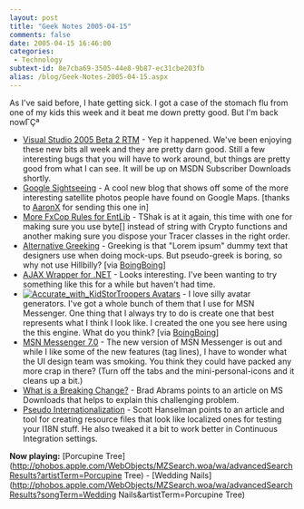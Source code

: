 ```yaml
---
layout: post
title: "Geek Notes 2005-04-15"
comments: false
date: 2005-04-15 16:46:00
categories:
 - Technology
subtext-id: 8e7cba69-3505-44e8-9b87-ec31cbe203fb
alias: /blog/Geek-Notes-2005-04-15.aspx
---
```



As I've said before, I hate getting sick. I got a case of the stomach flu from one of my kids this week and it beat me down pretty good. But I'm back nowΓÇª

  * [Visual Studio 2005 Beta 2 RTM](http://blogs.msdn.com/bowerm/archive/2005/04/15/408450.aspx) - Yep it happened. We've been enjoying these new bits all week and they are pretty darn good. Still a few interesting bugs that you will have to work around, but things are pretty good from what I can see. It will be up on MSDN Subscriber Downloads shortly.
  * [Google Sightseeing](http://www.shreddies.org/gmaps/) - A cool new blog that shows off some of the more interesting satellite photos people have found on Google Maps. [thanks to [AaronX](http://www.mikulich.com/aaron/) for sending this one in]
  * [More FxCop Rules for EntLib](http://dotnetjunkies.com/WebLog/tshak/archive/2005/04/12/65389.aspx) - TShak is at it again, this time with one for making sure you use byte[] instead of string with Crypto functions and another making sure you dispose your Tracer classes in the right order.
  * [Alternative Greeking](http://www.duckisland.com/GreekMachine.asp) - Greeking is that "Lorem ipsum" dummy text that designers use when doing mock-ups. But pseudo-greek is boring, so why not use Hillbilly? [via [BoingBoing](http://www.boingboing.net/2005/04/11/alternative_to_lorem.html)]
  * [AJAX Wrapper for .NET](http://weblogs.asp.net/mschwarz/archive/2005/04/07/397504.aspx) - Looks interesting. I've been wanting to try something like this for a while but haven't had time.
  * [![Accurate_with_Kid](http://www.peterprovost.org/Files/Accurate_with_Kid.gif)StorTroopers Avatars](http://www.stortroopers.com/) - I love silly avatar generators. I've got a whole bunch of them that I use for MSN Messenger. One thing that I always try to do is create one that best represents what I think I look like. I created the one you see here using the this engine. What do you think? [via [BoingBoing](http://www.boingboing.net/2005/04/10/tiny_witty_pixellate.html)]
  * [MSN Messenger 7.0](http://messenger.msn.com/) - The new version of MSN Messenger is out and while I like some of the new features (tag lines), I have to wonder what the UI design team was smoking. You think they could have packed any more crap in there? (Turn off the tabs and the mini-personal-icons and it cleans up a bit.)
  * [What is a Breaking Change?](http://blogs.msdn.com/brada/archive/2005/04/09/406753.aspx) - Brad Abrams points to an article on MS Downloads that helps to explain this challenging problem.
  * [Pseudo Internationalization](http://www.hanselman.com/blog/PermaLink,guid,dd0e44ac-01bb-4c6e-8f7b-5b845e3bfcab.aspx) - Scott Hanselman points to an article and tool for creating resource files that look like localized ones for testing your I18N stuff. He also tweaked it a bit to work better in Continuous Integration settings.

**Now playing:** [Porcupine Tree](http://phobos.apple.com/WebObjects/MZSearch.woa/wa/advancedSearchResults?artistTerm=Porcupine Tree) - [Wedding Nails](http://phobos.apple.com/WebObjects/MZSearch.woa/wa/advancedSearchResults?songTerm=Wedding Nails&artistTerm=Porcupine Tree)
